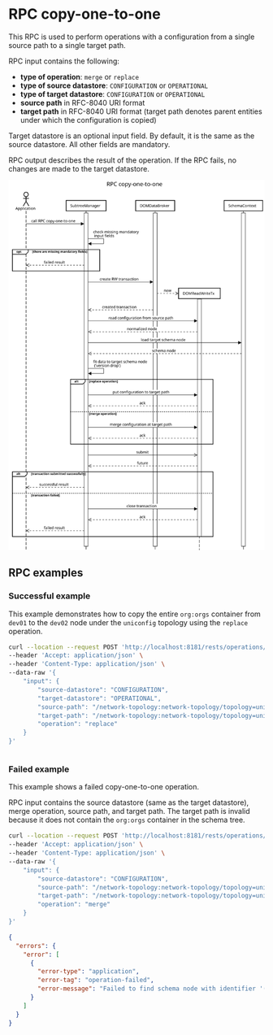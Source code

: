 # RPC copy-one-to-one

This RPC is used to perform operations with a configuration from a single source path to a single target path.

RPC input contains the following:

* **type of operation**: `merge` or `replace`
* **type of source datastore**: `CONFIGURATION` or `OPERATIONAL`
* **type of target datastore**: `CONFIGURATION` or `OPERATIONAL`
* **source path** in RFC-8040 URI format
* **target path** in RFC-8040 URI format (target path denotes parent entities under which the configuration is copied)

Target datastore is an optional input field. By default, it is the same as the source datastore. All other fields are mandatory.

RPC output describes the result of the operation. If the RPC fails, no changes are made to the target datastore.

![RPC copy-one-to-one](copy-one-to-one.svg)

## RPC examples

### Successful example

This example demonstrates how to copy the entire `org:orgs` container from `dev01` to the `dev02` node under the `uniconfig` topology using the `replace` operation.

```bash RPC Request
curl --location --request POST 'http://localhost:8181/rests/operations/subtree-manager:copy-one-to-one' \
--header 'Accept: application/json' \
--header 'Content-Type: application/json' \
--data-raw '{
    "input": {
        "source-datastore": "CONFIGURATION",
        "target-datastore": "OPERATIONAL",
        "source-path": "/network-topology:network-topology/topology=uniconfig/node=dev01/configuration/org:orgs",
        "target-path": "/network-topology:network-topology/topology=uniconfig/node=dev02/configuration",
        "operation": "replace"
    }
}'
```

```RPC Response, Status: 200
```

### Failed example

This example shows a failed copy-one-to-one operation.

RPC input contains the source datastore (same as the target datastore), merge operation, source path, and target path. The target path is invalid because it does not contain the `org:orgs` container in the schema tree.

```bash RPC Request
curl --location --request POST 'http://localhost:8181/rests/operations/subtree-manager:copy-one-to-one' \
--header 'Accept: application/json' \
--header 'Content-Type: application/json' \
--data-raw '{
    "input": {
        "source-datastore": "CONFIGURATION",
        "source-path": "/network-topology:network-topology/topology=uniconfig/node=vnf01/configuration/org:orgs",
        "target-path": "/network-topology:network-topology/topology=uniconfig/node=vnf02",
        "operation": "merge"
    }
}'
```

```json RPC Response, Status: 500
{
  "errors": {
    "error": [
      {
        "error-type": "application",
        "error-tag": "operation-failed",
        "error-message": "Failed to find schema node with identifier '(example-services?revision=2010-01-01)orgs' under: NodeList(originalListSchemaNode=list node)"
      }
    ]
  }
}
```